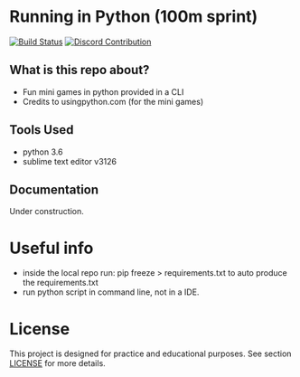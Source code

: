 # Running in Python (100m sprint)

[![Build Status](https://travis-ci.org/atrestis/PythonMiniGames.svg?branch=master)](https://travis-ci.org/atrestis/PythonMiniGames)
[![Discord Contribution](https://img.shields.io/badge/Discord-Contribution-blue.svg?branch=master)](https://discord.gg/36ZDpPY)

## What is this repo about?

 - Fun mini games in python provided in a CLI
 - Credits to usingpython.com (for the mini games)

## Tools Used 

- python 3.6
- sublime text editor v3126


## Documentation 

Under construction.

# Useful info

- inside the local repo run: pip freeze > requirements.txt to auto produce the requirements.txt
- run python script in command line, not in a IDE.

# License 

This project is designed for practice and educational purposes.
See section [LICENSE][] for more details. 

[LICENSE]: LICENSE.md




